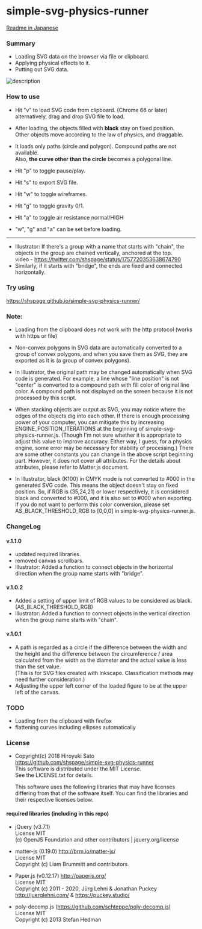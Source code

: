 # simple-svg-physics-runner

[Readme in Japanese](https://github.com/shspage/simple-svg-physics-runner/blob/master/README_ja.md) 

### Summary
* Loading SVG data on the browser via file or clipboard.
* Applying physical effects to it.
* Putting out SVG data.  

![description](https://github.com/shspage/simple-svg-physics-runner/blob/master/image/description.gif)

### How to use
* Hit "v" to load SVG code from clipboard. (Chrome 66 or later)  
  alternatively, drag and drop SVG file to load.

* After loading, the objects filled with **black** stay on fixed position.  
  Other objects move according to the law of physics, and draggable.

* It loads only paths (circle and polygon). Compound paths are not available.  
  Also, **the curve other than the circle** becomes a polygonal line.

* Hit "p" to toggle pause/play.
* Hit "s" to export SVG file.
* Hit "w" to toggle wireframes.
* Hit "g" to toggle gravity 0/1.
* Hit "a" to toggle air resistance normal/HIGH

* "w", "g" and "a" can be set before loading.

----

* Illustrator: If there's a group with a name that starts with "chain", the objects in the group are chained vertically, anchored at the top.   
video - https://twitter.com/shspage/status/1757720353638674790
* Similarly, if it starts with "bridge", the ends are fixed and connected horizontally.

### Try using
https://shspage.github.io/simple-svg-physics-runner/

### Note:
* Loading from the clipboard does not work with the http protocol (works with https or file)
* Non-convex polygons in SVG data are automatically converted to a group of convex polygons,
and when you save them as SVG, they are exported as it is (a group of convex polygons).
* In Illustrator, the original path may be changed automatically when SVG code is generated.
For example, a line whose "line position" is not "center" is converted to a compound path with fill color of original line color.
A compound path is not displayed on the screen because it is not processed by this script.
* When stacking objects are output as SVG, you may notice where the edges of the objects dig into each other.
If there is enough processing power of your computer, you can mitigate this by increasing ENGINE_POSITION_ITERATIONS at the beginning of simple-svg-physics-runner.js.
(Though I'm not sure whether it is appropriate to adjust this value to improve accuracy.
Either way, I guess, for a physics engine, some error may be necessary for stability of processing.)
There are some other constants you can change in the above script beginning part.
However, it does not cover all attributes.
For the details about attributes, please refer to Matter.js document.

* In Illustrator, black (K100) in CMYK mode is not converted to #000 in the generated SVG code.
This means the object doesn't stay on fixed position.
So, if RGB is (35,24,21) or lower respectively, it is considered black and converted to #000,
and it is also set to #000 when exporting.
If you do not want to perform this color conversion, please set AS_BLACK_THRESHOLD_RGB to [0,0,0]
in simple-svg-physics-runner.js.


### ChangeLog
#### v.1.1.0
* updated required libraries.
* removed canvas scrollbars.
* Illustrator: Added a function to connect objects in the horizontal direction when the group name starts with "bridge".

#### v.1.0.2
* Added a setting of upper limit of RGB values ​​to be considered as black. (AS_BLACK_THRESHOLD_RGB)
* Illustrator: Added a function to connect objects in the vertical direction when the group name starts with "chain".

#### v.1.0.1
* A path is regarded as a circle if the difference between the width and the height and the difference between the circumference / area calculated from the width as the diameter and the actual value is less than the set value.  
(This is for SVG files created with Inkscape. Classification methods may need further consideration.)
* Adjusting the upper left corner of the loaded figure to be at the upper left of the canvas.

### TODO
* Loading from the clipboard with firefox
* flattening curves including ellipses automatically

### License
* Copyright(c) 2018 Hiroyuki Sato  
  https://github.com/shspage/simple-svg-physics-runner  
  This software is distributed under the MIT License.  
  See the LICENSE.txt for details.
  
  This software uses the following libraries that may have licenses
  differing from that of the software itself. You can find the
  libraries and their respective licenses below.

#### required libraries (including in this repo)
* jQuery (v3.7.1)  
  License MIT  
  (c) OpenJS Foundation and other contributors | jquery.org/license

* matter-js (0.19.0) http://brm.io/matter-js/  
  License MIT  
  Copyright (c) Liam Brummitt and contributors.

* Paper.js (v0.12.17)  http://paperjs.org/  
  License MIT  
  Copyright (c) 2011 - 2020, Jürg Lehni & Jonathan Puckey  
  http://juerglehni.com/ & https://puckey.studio/

* poly-decomp.js (https://github.com/schteppe/poly-decomp.js)  
  License MIT  
  Copyright (c) 2013 Stefan Hedman
